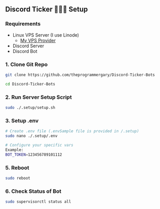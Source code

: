 ## Discord Ticker 🤖🤖🤖 Setup

### Requirements

- Linux VPS Server (I use Linode)
  - [My VPS Provider](https://www.linode.com/lp/refer/?r=3eabea16dddc74fdc11ae5d0a73cd919c1ed1ae0)
- Discord Server
- Discord Bot

### 1. Clone Git Repo

```bash
git clone https://github.com/theprogrammergary/Discord-Ticker-Bots

cd Discord-Ticker-Bots
```

### 2. Run Server Setup Script

```bash
sudo ./.setup/setup.sh
```

### 3. Setup .env

```bash
# Create .env file (.envSample file is provided in /.setup)
sudo nano ./.setup/.env

# Configure your specific vars
Example:
BOT_TOKEN=123456789101112
```

### 5. Reboot

```bash
sudo reboot
```

### 6. Check Status of Bot

```bash
sudo supervisorctl status all
```
